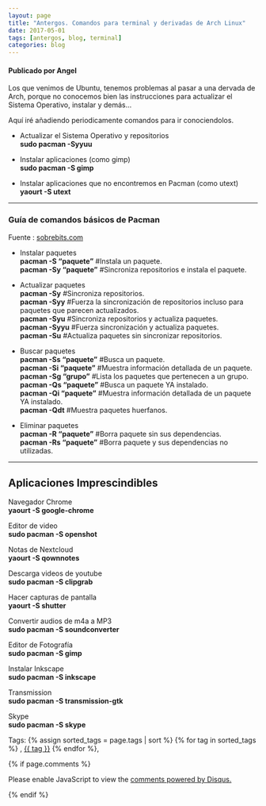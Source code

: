 ```yaml
---
layout: page
title: "Antergos. Comandos para terminal y derivadas de Arch Linux"
date: 2017-05-01
tags: [antergos, blog, terminal]
categories: blog
---
```

#### Publicado por Angel

Los que venimos de Ubuntu, tenemos problemas al pasar a una dervada de Arch, porque no conocemos bien las instrucciones para actualizar el Sistema Operativo, instalar y demás...

Aquí iré añadiendo periodicamente comandos para ir conociendolos.

* Actualizar el Sistema Operativo y repositorios  
**sudo pacman -Syyuu**

* Instalar aplicaciones (como gimp)  
**sudo pacman -S gimp**

* Instalar aplicaciones que no encontremos en Pacman (como utext)  
**yaourt -S utext**


---

### Guía de comandos básicos de Pacman
Fuente : [sobrebits.com](http://sobrebits.com/guia-de-comandos-basicos-de-pacman-en-archlinux-y-derivadas/)
* Instalar paquetes  
**pacman -S “paquete”** #Instala un paquete.  
**pacman -Sy “paquete”** #Sincroniza repositorios e instala el paquete.  

* Actualizar paquetes  
**pacman -Sy** #Sincroniza repositorios.  
**pacman -Syy** #Fuerza la sincronización de repositorios incluso para paquetes que parecen actualizados.  
**pacman -Syu** #Sincroniza repositorios y actualiza paquetes.  
**pacman -Syyu** #Fuerza sincronización y actualiza paquetes.  
**pacman -Su** #Actualiza paquetes sin sincronizar repositorios.  

* Buscar paquetes  
**pacman -Ss “paquete”** #Busca un paquete.    
**pacman -Si “paquete”** #Muestra información detallada de un paquete.  
**pacman -Sg “grupo”** #Lista los paquetes que pertenecen a un grupo.  
**pacman -Qs “paquete”** #Busca un paquete YA instalado.  
**pacman -Qi “paquete”** #Muestra información detallada de un paquete YA instalado.  
**pacman -Qdt** #Muestra paquetes huerfanos.  

* Eliminar paquetes  
**pacman -R “paquete”** #Borra paquete sin sus dependencias.  
**pacman -Rs “paquete”** #Borra paquete y sus dependencias no utilizadas.  

---
## Aplicaciones Imprescindibles

Navegador Chrome  
**yaourt -S google-chrome**

Editor de video   
**sudo pacman -S openshot**

Notas de Nextcloud  
**yaourt -S qownnotes**

Descarga videos de youtube  
**sudo pacman -S clipgrab**

Hacer capturas de pantalla  
**yaourt -S shutter**

Convertir audios de m4a a MP3  
**sudo pacman -S soundconverter**

Editor de Fotografía  
**sudo pacman -S gimp**

Instalar Inkscape  
**sudo pacman -S inkscape**

Transmission  
**sudo pacman -S transmission-gtk**

Skype  
**sudo pacman -S skype**


<!-- -------------------------------------Aquí abajo los comentarios -------------------------------------------  -->
Tags: {% assign sorted_tags = page.tags | sort %} {% for tag in sorted_tags %} , <span class="tag"><a href="/tag#{{ tag }}">{{ tag }}</a></span> {% endfor %},

{% if page.comments %}
<div id="disqus_thread"></div>
<script>

/**
*  RECOMMENDED CONFIGURATION VARIABLES: EDIT AND UNCOMMENT THE SECTION BELOW TO INSERT DYNAMIC VALUES FROM YOUR PLATFORM OR CMS.
*  LEARN WHY DEFINING THESE VARIABLES IS IMPORTANT: https://disqus.com/admin/universalcode/#configuration-variables*/
/*
var disqus_config = function () {
this.page.url = PAGE_URL;  // Replace PAGE_URL with your page's canonical URL variable
this.page.identifier = PAGE_IDENTIFIER; // Replace PAGE_IDENTIFIER with your page's unique identifier variable
};
*/
(function() { // DON'T EDIT BELOW THIS LINE
var d = document, s = d.createElement('script');
s.src = 'https://https-angelbcn-github-io-ugeek.disqus.com/embed.js';
s.setAttribute('data-timestamp', +new Date());
(d.head || d.body).appendChild(s);
})();
</script>
<noscript>Please enable JavaScript to view the <a href="https://disqus.com/?ref_noscript">comments powered by Disqus.</a></noscript>

{% endif %}

<script id="dsq-count-scr" src="//https-angelbcn-github-io-ugeek.disqus.com/count.js" async></script>
